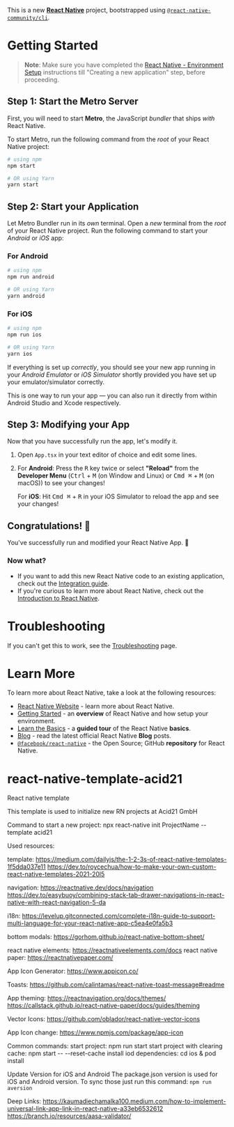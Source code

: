 This is a new [**React Native**](https://reactnative.dev) project, bootstrapped using [`@react-native-community/cli`](https://github.com/react-native-community/cli).

# Getting Started

> **Note**: Make sure you have completed the [React Native - Environment Setup](https://reactnative.dev/docs/environment-setup) instructions till "Creating a new application" step, before proceeding.

## Step 1: Start the Metro Server

First, you will need to start **Metro**, the JavaScript _bundler_ that ships _with_ React Native.

To start Metro, run the following command from the _root_ of your React Native project:

```bash
# using npm
npm start

# OR using Yarn
yarn start
```

## Step 2: Start your Application

Let Metro Bundler run in its _own_ terminal. Open a _new_ terminal from the _root_ of your React Native project. Run the following command to start your _Android_ or _iOS_ app:

### For Android

```bash
# using npm
npm run android

# OR using Yarn
yarn android
```

### For iOS

```bash
# using npm
npm run ios

# OR using Yarn
yarn ios
```

If everything is set up _correctly_, you should see your new app running in your _Android Emulator_ or _iOS Simulator_ shortly provided you have set up your emulator/simulator correctly.

This is one way to run your app — you can also run it directly from within Android Studio and Xcode respectively.

## Step 3: Modifying your App

Now that you have successfully run the app, let's modify it.

1. Open `App.tsx` in your text editor of choice and edit some lines.
2. For **Android**: Press the <kbd>R</kbd> key twice or select **"Reload"** from the **Developer Menu** (<kbd>Ctrl</kbd> + <kbd>M</kbd> (on Window and Linux) or <kbd>Cmd ⌘</kbd> + <kbd>M</kbd> (on macOS)) to see your changes!

   For **iOS**: Hit <kbd>Cmd ⌘</kbd> + <kbd>R</kbd> in your iOS Simulator to reload the app and see your changes!

## Congratulations! :tada:

You've successfully run and modified your React Native App. :partying_face:

### Now what?

- If you want to add this new React Native code to an existing application, check out the [Integration guide](https://reactnative.dev/docs/integration-with-existing-apps).
- If you're curious to learn more about React Native, check out the [Introduction to React Native](https://reactnative.dev/docs/getting-started).

# Troubleshooting

If you can't get this to work, see the [Troubleshooting](https://reactnative.dev/docs/troubleshooting) page.

# Learn More

To learn more about React Native, take a look at the following resources:

- [React Native Website](https://reactnative.dev) - learn more about React Native.
- [Getting Started](https://reactnative.dev/docs/environment-setup) - an **overview** of React Native and how setup your environment.
- [Learn the Basics](https://reactnative.dev/docs/getting-started) - a **guided tour** of the React Native **basics**.
- [Blog](https://reactnative.dev/blog) - read the latest official React Native **Blog** posts.
- [`@facebook/react-native`](https://github.com/facebook/react-native) - the Open Source; GitHub **repository** for React Native.

# react-native-template-acid21

React native template

This template is used to initialize new RN projects at Acid21 GmbH

Command to start a new project:
npx react-native init ProjectName --template acid21

Used resources:

template:
https://medium.com/dailyjs/the-1-2-3s-of-react-native-templates-1f5dda037e11
https://dev.to/roycechua/how-to-make-your-own-custom-react-native-templates-2021-20l5

navigation:
https://reactnative.dev/docs/navigation
https://dev.to/easybuoy/combining-stack-tab-drawer-navigations-in-react-native-with-react-navigation-5-da

i18n: https://levelup.gitconnected.com/complete-i18n-guide-to-support-multi-language-for-your-react-native-app-c5ea4e0fa5b3

bottom modals: https://gorhom.github.io/react-native-bottom-sheet/

react native elements: https://reactnativeelements.com/docs
react native paper: https://reactnativepaper.com/

App Icon Generator: https://www.appicon.co/

Toasts: https://github.com/calintamas/react-native-toast-message#readme

App theming:
https://reactnavigation.org/docs/themes/
https://callstack.github.io/react-native-paper/docs/guides/theming

Vector Icons:
https://github.com/oblador/react-native-vector-icons

App Icon change: https://www.npmjs.com/package/app-icon

Common commands:
start project: npm run start
start project with clearing cache: npm start -- --reset-cache
install iod dependencies: cd ios & pod install

Update Version for iOS and Android
The package.json version is used for iOS and Android version. To sync those just run this command:
`npm run aversion`

Deep Links:
https://kaumadiechamalka100.medium.com/how-to-implement-universal-link-app-link-in-react-native-a33eb6532612
https://branch.io/resources/aasa-validator/
